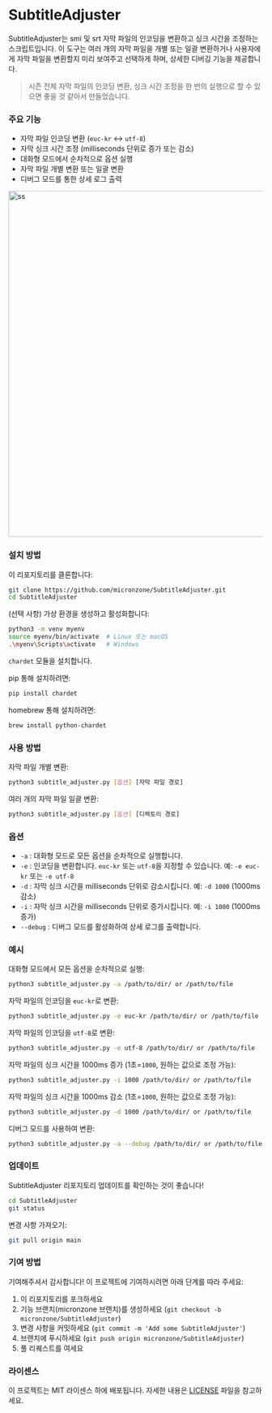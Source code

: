 # SubtitleAdjuster

SubtitleAdjuster는 smi 및 srt 자막 파일의 인코딩을 변환하고 싱크 시간을 조정하는 스크립트입니다. 이 도구는 여러 개의 자막 파일을 개별 또는 일괄 변환하거나 사용자에게 자막 파일을 변환할지 미리 보여주고 선택하게 하며, 상세한 디버깅 기능을 제공합니다.

> 시즌 전체 자막 파일의 인코딩 변환, 싱크 시간 조정을 한 번의 실행으로 할 수 있으면 좋을 것 같아서 만들었습니다. 


### 주요 기능

- 자막 파일 인코딩 변환 (`euc-kr` ↔ `utf-8`)
- 자막 싱크 시간 조정 (milliseconds 단위로 증가 또는 감소)
- 대화형 모드에서 순차적으로 옵션 실행
- 자막 파일 개별 변환 또는 일괄 변환
- 디버그 모드를 통한 상세 로그 출력

<img width="682" alt="ss" src="https://github.com/micronzone/SubtitleAdjuster/assets/47780105/3ff994df-b690-43f1-ad2e-7ee73236bd11">

### 설치 방법

이 리포지토리를 클론합니다:
  ```sh
  git clone https://github.com/micronzone/SubtitleAdjuster.git
  cd SubtitleAdjuster
  ```

(선택 사항) 가상 환경을 생성하고 활성화합니다:
  ```sh
  python3 -m venv myenv
  source myenv/bin/activate  # Linux 또는 macOS
  .\myenv\Scripts\activate   # Windows
  ```

`chardet` 모듈을 설치합니다.

pip 통해 설치하려면:
```sh
pip install chardet
```

homebrew 통해 설치하려면:
```sh
brew install python-chardet
```

### 사용 방법

자막 파일 개별 변환:
```sh
python3 subtitle_adjuster.py [옵션] [자막 파일 경로]
```

여러 개의 자막 파일 일괄 변환:
```sh
python3 subtitle_adjuster.py [옵션] [디렉토리 경로]
```

### 옵션

- `-a` : 대화형 모드로 모든 옵션을 순차적으로 실행합니다.
- `-e` : 인코딩을 변환합니다. `euc-kr` 또는 `utf-8`을 지정할 수 있습니다. 예: `-e euc-kr` 또는 `-e utf-8`
- `-d` : 자막 싱크 시간을 milliseconds 단위로 감소시킵니다. 예: `-d 1000` (1000ms 감소)
- `-i` : 자막 싱크 시간을 milliseconds 단위로 증가시킵니다. 예: `-i 1000` (1000ms 증가)
- `--debug` : 디버그 모드를 활성화하여 상세 로그를 출력합니다.

### 예시

대화형 모드에서 모든 옵션을 순차적으로 실행:
```sh
python3 subtitle_adjuster.py -a /path/to/dir/ or /path/to/file
```

자막 파일의 인코딩을 `euc-kr`로 변환:
```sh
python3 subtitle_adjuster.py -e euc-kr /path/to/dir/ or /path/to/file
```


자막 파일의 인코딩을 `utf-8`로 변환:
```sh
python3 subtitle_adjuster.py -e utf-8 /path/to/dir/ or /path/to/file
```

자막 파일의 싱크 시간을 1000ms 증가 (1초=`1000`, 원하는 값으로 조정 가능):
```sh
python3 subtitle_adjuster.py -i 1000 /path/to/dir/ or /path/to/file
```

자막 파일의 싱크 시간을 1000ms 감소 (1초=`1000`, 원하는 값으로 조정 가능):
```sh
python3 subtitle_adjuster.py -d 1000 /path/to/dir/ or /path/to/file
```

디버그 모드를 사용하여 변환:
```sh
python3 subtitle_adjuster.py -a --debug /path/to/dir/ or /path/to/file
```

### 업데이트

SubtitleAdjuster 리포지토리 업데이트를 확인하는 것이 좋습니다!

```sh
cd SubtitleAdjuster
git status
```

변경 사항 가져오기:

```sh
git pull origin main
```

### 기여 방법

기여해주셔서 감사합니다! 이 프로젝트에 기여하시려면 아래 단계를 따라 주세요:

1. 이 리포지토리를 포크하세요
2. 기능 브랜치(micronzone 브랜치)를 생성하세요 (`git checkout -b micronzone/SubtitleAdjuster`)
3. 변경 사항을 커밋하세요 (`git commit -m 'Add some SubtitleAdjuster'`)
4. 브랜치에 푸시하세요 (`git push origin micronzone/SubtitleAdjuster`)
5. 풀 리퀘스트를 여세요

### 라이센스

이 프로젝트는 MIT 라이센스 하에 배포됩니다. 자세한 내용은 [LICENSE](LICENSE) 파일을 참고하세요.
